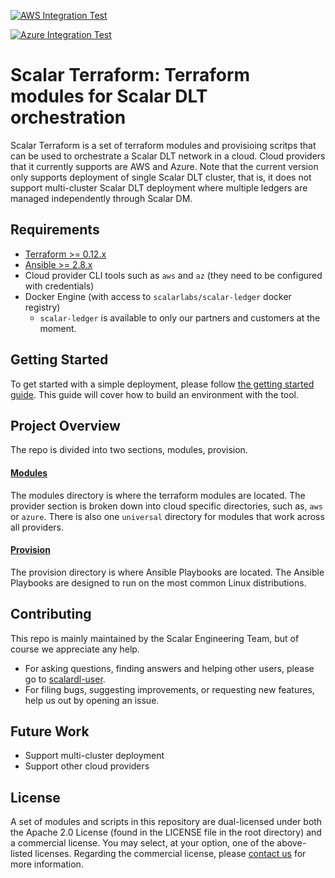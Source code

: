 [![AWS Integration Test](https://github.com/scalar-labs/scalar-terraform/workflows/Integration-test-with-terratest-for-AWS/badge.svg?branch=master)](https://github.com/scalar-labs/scalar-terraform/actions)

[![Azure Integration Test](https://github.com/scalar-labs/scalar-terraform/workflows/Integration-test-with-terratest-for-Azure/badge.svg?branch=master)](https://github.com/scalar-labs/scalar-terraform/actions)

# Scalar Terraform: Terraform modules for Scalar DLT orchestration
Scalar Terraform is a set of terraform modules and provisioing scritps that can be used to orchestrate a Scalar DLT network in a cloud. Cloud providers that it currently supports are AWS and Azure. Note that the current version only supports deployment of single Scalar DLT cluster, that is, it does not support multi-cluster Scalar DLT deployment where multiple ledgers are managed independently through Scalar DM.

## Requirements

* [Terraform >= 0.12.x](https://www.terraform.io/downloads.html)
* [Ansible >= 2.8.x](https://docs.ansible.com/ansible/latest/installation_guide/intro_installation.html)
* Cloud provider CLI tools such as `aws` and `az` (they need to be configured with credentials)
* Docker Engine (with access to `scalarlabs/scalar-ledger` docker registry)
  * `scalar-ledger` is available to only our partners and customers at the moment.

## Getting Started

To get started with a simple deployment, please follow [the getting started guide](docs/GettingStarted.md). This guide will cover how to build an environment with the tool.

## Project Overview
The repo is divided into two sections, modules, provision.

#### [Modules](modules)
The modules directory is where the terraform modules are located. The provider section is broken down into cloud specific directories, such as, `aws` or `azure`. There is also one `universal` directory for modules that work across all providers.

#### [Provision](provision)
The provision directory is where Ansible Playbooks are located. The Ansible Playbooks are designed to run on the most common Linux distributions.

## Contributing 
This repo is mainly maintained by the Scalar Engineering Team, but of course we appreciate any help.

* For asking questions, finding answers and helping other users, please go to [scalardl-user](https://groups.google.com/forum/#!forum/scalardl-user).
* For filing bugs, suggesting improvements, or requesting new features, help us out by opening an issue.

## Future Work
* Support multi-cluster deployment
* Support other cloud providers

## License

 A set of modules and scripts in this repository are dual-licensed under both the Apache 2.0 License (found in the LICENSE file in the root directory) and a commercial license. You may select, at your option, one of the above-listed licenses. Regarding the commercial license, please [contact us](https://scalar-labs.com/contact_us/) for more information.
